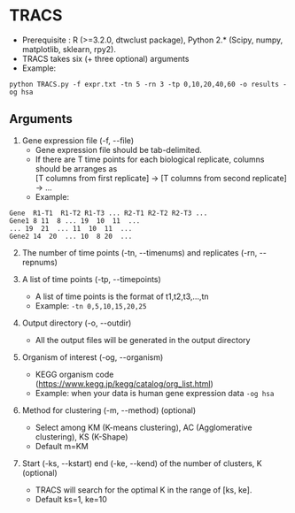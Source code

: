 # TRACS
* Prerequisite : R (>=3.2.0, dtwclust package), Python 2.* (Scipy, numpy, matplotlib, sklearn, rpy2).
* TRACS takes six (+ three optional) arguments
* Example:
```console
python TRACS.py -f expr.txt -tn 5 -rn 3 -tp 0,10,20,40,60 -o results -og hsa
```

## Arguments
1. Gene expression file (-f, --file)
   * Gene expression file should be tab-delimited.
   * If there are T time points for each biological replicate, columns should be arranges as <br>[T columns from first replicate] -> [T columns from second replicate] -> ...
   * Example:
```
Gene  R1-T1  R1-T2 R1-T3 ... R2-T1 R2-T2 R2-T3 ...
Gene1 8 11  8 ... 19  10  11  ...
... 19  21  ... 11  10  11  ...
Gene2 14  20  ... 10  8 20  ...
```

2. The number of time points (-tn, --timenums) and replicates (-rn, --repnums)
3. A list of time points (-tp, --timepoints)
   * A list of time points is the format of t1,t2,t3,...,tn
   * Example: ``` -tn 0,5,10,15,20,25  ```

4. Output directory (-o, --outdir)
   * All the output files will be generated in the output directory

5. Organism of interest (-og, --organism)
   * KEGG organism code (https://www.kegg.jp/kegg/catalog/org_list.html)
   * Example: when your data is human gene expression data ``` -og hsa ```
 
6. Method for clustering (-m, --method) (optional)
   * Select among KM (K-means clustering), AC (Agglomerative clustering), KS (K-Shape)
   * Default m=KM

7. Start (-ks, --kstart) end (-ke, --kend) of the number of clusters, K (optional)
   * TRACS will search for the optimal K in the range of [ks, ke].
   * Default ks=1, ke=10

